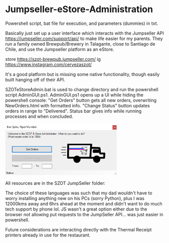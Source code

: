 # Jumpseller-eStore-Administration

Powershell script, bat file for execution, and parameters (dummies) in txt.

Basically just set up a user interface which interacts with the Jumpseller API https://jumpseller.com/support/api/ to make life easier for my parents.
They run a family owned Brewpub/Brewery in Talagante, close to Santiago de Chile, and use the Jumpseller platform as an eStore.

store https://szot-brewpub.jumpseller.com/ ig https://www.instagram.com/cervezaszot/

It's a good platform but is missing some native functionality, though easily built hanging off of their API. 

SZOTeStoreAdmin.bat is used to change directory and run the powershell script AdminGUI.ps1. 
AdminGUI.ps1 opens up a UI while hiding the powershell console:
  "Get Orders" button gets all new orders, overwriting NewOrders.html with formatted info.
  "Change Status" button updates orders in range to "Delivered".
  Status bar gives info while running processes and when concluded.

<img src="SZOT-jumpsellerAPI.png" width="70%" height="70%">

All resources are in the SZOT JumpSeller folder:

The choice of these languages was such that my dad wouldn't have to worry installing anything new on his PCs (sorry Python), plus I was 12000kms away and 6hrs ahead at the moment and didn't want to do much tech support by phone lol.
JS wasn't a great option either due to the browser not allowing put requests to the JumpSeller API... was just easier in powershell.

Future considerations are interacting directly with the Thermal Receipt printers already in use for the restaurant.
